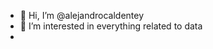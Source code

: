 - 👋 Hi, I’m @alejandrocaldentey
- 👀 I’m interested in everything related to data
- 
<!---
alejandrocaldentey/alejandrocaldentey is a ✨ special ✨ repository because its `README.md` (this file) appears on your GitHub profile.
You can click the Preview link to take a look at your changes.
--->
